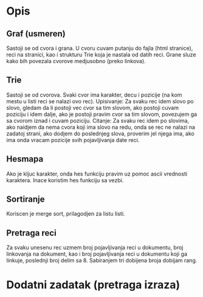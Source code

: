 # Opis

## Graf (usmeren)
Sastoji se od cvora i grana.
U cvoru cuvam putanju do fajla (html stranice), reci na stranici, kao i strukturu Trie koja je nastala od datih reci.
Grane sluze kako bih povezala cvorove medjusobno (preko linkova).

## Trie
Sastoji se od cvorova.
Svaki cvor ima karakter, decu i pozicije (na kom mestu u listi reci se nalazi ovo rec).
Upisivanje:
Za svaku rec idem slovo po slovo, gledam da li postoji vec cvor sa tim slovom, ako postoji cuvam poziciju i idem dalje, ako je postoji pravim cvor sa tim slovom, povezujem ga sa cvorom iznad i cuvam poziciju.
Citanje:
Za svaku rec idem po slovima, ako naidjem da nema cvora koji ima slovo na redu, onda se rec ne nalazi na zadatoj strani, ako dodjem do poslednjeg slova, proverim jel njega ima, ako ima onda vracam pozicije svih pojavljivanja date reci.

## Hesmapa
Ako je kljuc karakter, onda hes funkciju pravim uz pomoc ascii vrednosti karaktera. 
Inace koristim hes funkciju sa vezbi. 

## Sortiranje
Koriscen je merge sort, prilagodjen za listu listi.

## Pretraga reci
Za svaku unesenu rec uzmem broj pojavljivanja reci u dokumentu, broj linkovanja na dokument, kao i broj pojavljivanja reci u dokumentu koji ga linkuje, poslednji broj delim sa 8.
Sabiranjem tri dobijena broja dobijam rang.

# Dodatni zadatak (pretraga izraza)
